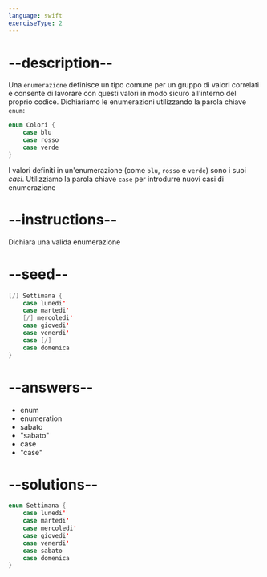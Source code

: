 ```yaml
---
language: swift
exerciseType: 2
---
```


# --description--

Una `enumerazione` definisce un tipo comune per un gruppo di valori correlati e consente di lavorare con questi valori in modo sicuro all'interno del proprio codice.
Dichiariamo le enumerazioni utilizzando la parola chiave `enum`:
```swift
enum Colori {
	case blu
	case rosso
	case verde
}
```
I valori definiti in un'enumerazione (come `blu`, `rosso` e `verde`) sono i suoi _casi_.
Utilizziamo la parola chiave `case` per introdurre nuovi casi di enumerazione

# --instructions--

Dichiara una valida enumerazione

# --seed--

```swift
[/] Settimana {
    case lunedi'
    case martedi'
    [/] mercoledi'
    case giovedi'
    case venerdi'
    case [/]
    case domenica
}
```

# --answers--

- enum
- enumeration
- sabato
- "sabato"
- case
- "case"

# --solutions--

```swift
enum Settimana {
    case lunedi'
    case martedi'
    case mercoledi'
    case giovedi'
    case venerdi'
    case sabato
    case domenica
}
```
